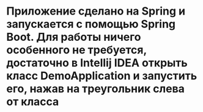 # Приложение сделано на Spring и запускается с помощью Spring Boot. Для работы ничего особенного не требуется, достаточно в Intellij IDEA открыть класс DemoApplication и запустить его, нажав на треугольник слева от класса
